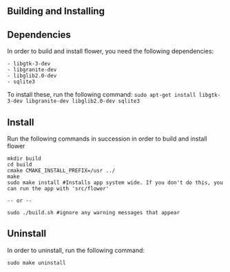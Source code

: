 
Building and Installing
-----------------------

Dependencies
------------
In order to build and install flower, you need the following dependencies:

    - libgtk-3-dev
    - libgranite-dev
    - libglib2.0-dev
    - sqlite3

To install these, run the following command:
    `sudo apt-get install libgtk-3-dev libgranite-dev libglib2.0-dev sqlite3`


Install
-------
Run the following commands in succession in order to build and install flower

    mkdir build
    cd build
    cmake CMAKE_INSTALL_PREFIX=/usr ../
    make
    sudo make install #Installs app system wide. If you don't do this, you can run the app with 'src/flower'

    -- or --

    sudo ./build.sh #ignore any warning messages that appear


Uninstall
---------
In order to uninstall, run the following command:

    sudo make uninstall
